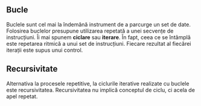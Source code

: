 ## Bucle

Buclele sunt cel mai la îndemână instrument de a parcurge un set de date.
Folosirea buclelor presupune utilizarea repetată a unei secvențe de instrucțiuni. Îi mai spunem **ciclare** sau **iterare**. În fapt, ceea ce se întâmplă este repetarea ritmică a unui set de instrucțiuni. Fiecare rezultat al fiecărei iterații este supus unui control.

## Recursivitate

Alternativa la procesele repetitive, la ciclurile iterative realizate cu buclele este recursivitatea. Recursivitatea nu implică conceptul de ciclu, ci acela de apel repetat.
